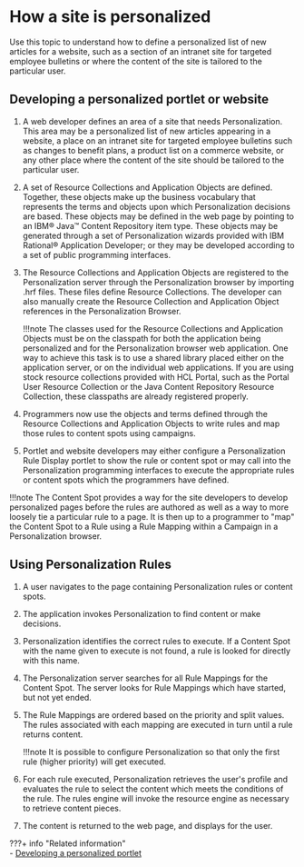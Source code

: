 # How a site is personalized

Use this topic to understand how to define a personalized list of new articles for a website, such as a section of an intranet site for targeted employee bulletins or where the content of the site is tailored to the particular user.

## Developing a personalized portlet or website

1.  A web developer defines an area of a site that needs Personalization. This area may be a personalized list of new articles appearing in a website, a place on an intranet site for targeted employee bulletins such as changes to benefit plans, a product list on a commerce website, or any other place where the content of the site should be tailored to the particular user.
2.  A set of Resource Collections and Application Objects are defined. Together, these objects make up the business vocabulary that represents the terms and objects upon which Personalization decisions are based. These objects may be defined in the web page by pointing to an IBM® Java™ Content Repository item type. These objects may be generated through a set of Personalization wizards provided with IBM Rational® Application Developer; or they may be developed according to a set of public programming interfaces.
3.  The Resource Collections and Application Objects are registered to the Personalization server through the Personalization browser by importing .hrf files. These files define Resource Collections. The developer can also manually create the Resource Collection and Application Object references in the Personalization Browser.

    !!!note
        The classes used for the Resource Collections and Application Objects must be on the classpath for both the application being personalized and for the Personalization browser web application. One way to achieve this task is to use a shared library placed either on the application server, or on the individual web applications. If you are using stock resource collections provided with HCL Portal, such as the Portal User Resource Collection or the Java Content Repository Resource Collection, these classpaths are already registered properly.

4.  Programmers now use the objects and terms defined through the Resource Collections and Application Objects to write rules and map those rules to content spots using campaigns.
5.  Portlet and website developers may either configure a Personalization Rule Display portlet to show the rule or content spot or may call into the Personalization programming interfaces to execute the appropriate rules or content spots which the programmers have defined.

!!!note
    The Content Spot provides a way for the site developers to develop personalized pages before the rules are authored as well as a way to more loosely tie a particular rule to a page. It is then up to a programmer to "map" the Content Spot to a Rule using a Rule Mapping within a Campaign in a Personalization browser.

## Using Personalization Rules

1.  A user navigates to the page containing Personalization rules or content spots.
2.  The application invokes Personalization to find content or make decisions.
3.  Personalization identifies the correct rules to execute. If a Content Spot with the name given to execute is not found, a rule is looked for directly with this name.
4.  The Personalization server searches for all Rule Mappings for the Content Spot. The server looks for Rule Mappings which have started, but not yet ended.
5.  The Rule Mappings are ordered based on the priority and split values. The rules associated with each mapping are executed in turn until a rule returns content.

    !!!note
        It is possible to configure Personalization so that only the first rule (higher priority) will get executed.

6.  For each rule executed, Personalization retrieves the user's profile and evaluates the rule to select the content which meets the conditions of the rule. The rules engine will invoke the resource engine as necessary to retrieve content pieces.
7.  The content is returned to the web page, and displays for the user.


???+ info "Related information"  
    -   [Developing a personalized portlet](../../manage_content/pzn/pzn_portlets.md)

